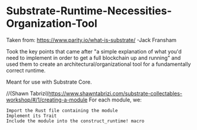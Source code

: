 # Substrate-Runtime-Necessities-Organization-Tool
Taken from: https://www.parity.io/what-is-substrate/ -Jack Fransham

Took the key points that came after "a simple explanation of what you'd need to implement in order to get a full blockchain up and running" and used them to create an architectural/organizational tool for a fundamentally correct runtime. 

Meant for use with Substrate Core. 

//(Shawn Tabrizi)https://www.shawntabrizi.com/substrate-collectables-workshop/#/1/creating-a-module
For each module, we:

    Import the Rust file containing the module
    Implement its Trait
    Include the module into the construct_runtime! macro
    
    


